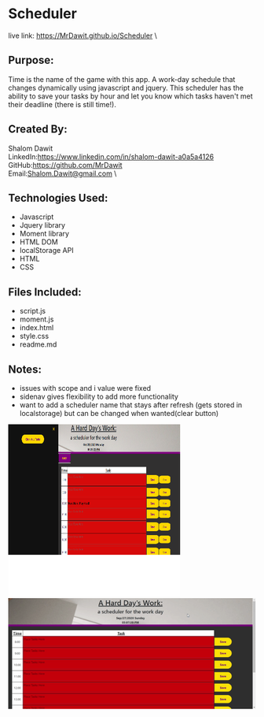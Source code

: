 # Scheduler
live link: https://MrDawit.github.io/Scheduler \
## Purpose:
Time is the name of the game with this app. A work-day schedule that changes dynamically using javascript and jquery. This scheduler has the ability to save your tasks by hour and let you know which tasks haven't met their deadline (there is still time!). 

## Created By:
Shalom Dawit\
LinkedIn:https://www.linkedin.com/in/shalom-dawit-a0a5a4126 \
GitHub:https://github.com/MrDawit \
Email:Shalom.Dawit@gmail.com \

## Technologies Used:
* Javascript
* Jquery library
* Moment library
* HTML DOM
* localStorage API
* HTML
* CSS

## Files Included:
* script.js
* moment.js
* index.html
* style.css
* readme.md

## Notes:
* issues with scope and i value were fixed
* sidenav gives flexibility to add more functionality
* want to add a scheduler name that stays after refresh (gets stored in localstorage) but can be changed when wanted(clear button)

<img src="./assets/images/Scheduler.png">

<img src="./Scheduler.gif">